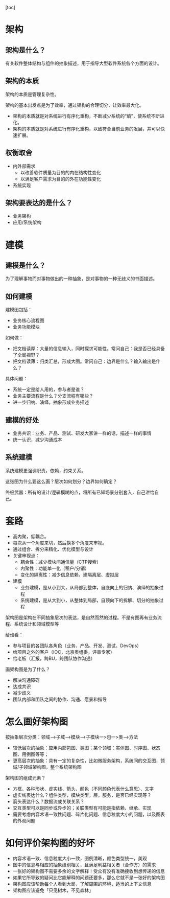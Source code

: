 
[toc]

# 架构

## 架构是什么？

有关软件整体结构与组件的抽象描述，用于指导大型软件系统各个方面的设计。

## 架构的本质

架构的本质是管理复杂性。

架构的基本出发点是为了效率，通过架构的合理切分，让效率最大化。

- 架构的本质就是对系统进行有序化重构，不断减少系统的“熵”，使系统不断进化。
- 架构的本质就是对系统进行有序化重构，以致符合当前业务的发展，并可以快速扩展。

## 权衡取舍

- 内外部需求
  - 以改善软件质量为目的的内在结构性变化
  - 以满足客户需求为目的的外在功能性变化
- 系统实现

## 架构要表达的是什么？

- 业务架构
- 应用/系统架构

# 建模

## 建模是什么？

为了理解事物而对事物做出的一种抽象，是对事物的一种无歧义的书面描述。

## 如何建模

建模图包括：
- 业务核心流程图
- 业务功能模块

如何做：
- 把文档读厚：大量的信息输入，同时探求可能性。常问自己：我是否已经具备了全局视野？
- 把文档读薄：归类汇总，形成大图。常问自己：边界是什么？输入输出是什么？

具体问题：

- 系统一定是给人用的，参与者是谁？
- 业务主要流程是什么？分支流程有哪些？
- 进一步归纳、演绎，抽象形成业务描述

## 建模的好处

- 业务共识：业务、产品、测试、研发大家讲一样的话，描述一样的事情
- 统一认识，减少沟通成本

## 系统建模

系统建模更强调职责，依赖，约束关系。

这张图为什么要这么画？层次如何划分？边界如何确定？

终极武器：所有的设计/逻辑模糊的点，将所有已知场景分别套入，自己讲给自己。

# 套路

- 高内聚，低耦合。
- 每次从一个角度来切，然后换多个角度来审视。
- 通过组合、拆分来精化、优化模型与设计
- 关键审视点：
  - 耦合性：减少模块间通信量（CTP搜索）
  - 内聚性：功能单一化（租户/分销）
  - 变化的隔离性：减少信息依赖，建隔离层、虚拟层
- 建模
  - 业务建模，是从小到大，从局部到整体，自底向上的归纳、演绎的抽象过程
  - 系统建模，是从大到小，从整体到局部，自顶向下的拆解、切分的抽象过程

架构图是架构在不同抽象层次的表达，是自然而然的过程。不是有图再有业务流程、系统设计和领域模型等

给谁看：
- 参与项目的各团队各角色（业务、产品、开发、测试、DevOps）
- 给项目之外的客户（IOC，北京奥组委，评审专家）
- 给老板（汇报，跨BU，跨团队协作沟通）

画架构图是为了什么？
- 解决沟通障碍
- 达成共识
- 减少歧义
- 团队内部和团队之间的协作、沟通、愿景和指导

# 怎么画好架构图

按抽象层次分类：领域—>子域—>模块—>子模块一>包一>类—>方法
- 较低层次的抽象：应用内部包图、类图；某个领域：实体图、时序图、状态图、用例图等等；
- 更高层次的抽象：具有一定的复杂性，比如微服务架构，系统间的交互图，领域/子领域架构图，整个系统架构图

架构图的组成元素？
- 方框、各种形状、虚实线、箭头、颜色（不同颜色代表什么意思）、文字
- 虚实线表达什么？组件类型，模块类型，层，服务，是否已经实现等？
- 箭头表达什么？数据流或关联关系？
- 交互类型可以是同步或异步的；关联类型有可能是指依赖、继承、实现
- 需要考虑内容术语一致性问题、碎片化问题、信息粒度大小的问题，以及图表的外观问题

# 如何评价架构图的好坏

- 内容术语一致、信息粒度大小一致，图例清晰，颜色类型统一，美观
- 图中的信息与相应的抽象级别相关，且满足利益相关者（合作方）的需求
- 一张好的架构图不需要多余的文字解释！受众有没有准确接收到想传递的信息
- 如果它所导致的疑问比它能解释的问题还要多，那么它就不是一张好的架构图
- 架构图应该帮助每个人看到大局，了解周围的环境，适当的上下文信息
- 架构图应该避免「只见树木，不见森林」